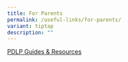 ```yaml
---
title: For Parents
permalink: /useful-links/for-parents/
variant: tiptap
description: ""
---
```

<p><a href="https://drive.google.com/drive/folders/1v-TiyDZGUeOhJazC4LyU-j0UlMUqddm0" rel="noopener noreferrer nofollow" target="_blank">PDLP Guides &amp; Resources</a>
</p>